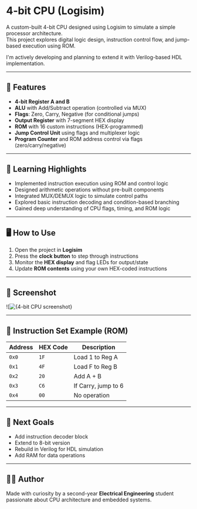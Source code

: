 # 4-bit CPU (Logisim)

A custom-built 4-bit CPU designed using Logisim to simulate a simple processor architecture.  
This project explores digital logic design, instruction control flow, and jump-based execution using ROM.

I'm actively developing and planning to extend it with Verilog-based HDL implementation.

---

## 🚀 Features

- **4-bit Register A and B**
- **ALU** with Add/Subtract operation (controlled via MUX)
- **Flags**: Zero, Carry, Negative (for conditional jumps)
- **Output Register** with 7-segment HEX display
- **ROM** with 16 custom instructions (HEX-programmed)
- **Jump Control Unit** using flags and multiplexer logic
- **Program Counter** and ROM address control via flags (zero/carry/negative)

---

## 🧠 Learning Highlights

- Implemented instruction execution using ROM and control logic
- Designed arithmetic operations without pre-built components
- Integrated MUX/DEMUX logic to simulate control paths
- Explored basic instruction decoding and condition-based branching
- Gained deep understanding of CPU flags, timing, and ROM logic

---

## 🖥️ How to Use

1. Open the project in **Logisim**
2. Press the **clock button** to step through instructions
3. Monitor the **HEX display** and flag LEDs for output/state
4. Update **ROM contents** using your own HEX-coded instructions

---

## 📸 Screenshot  
![![{4-bit CPU screenshot}](https://github.com/yourusername/your-repo-name/blob/main/screenshot.png)

---

## 📄 Instruction Set Example (ROM)

| Address | HEX Code | Description         |
|---------|----------|---------------------|
| `0x0`   | `1F`     | Load 1 to Reg A     |
| `0x1`   | `4F`     | Load F to Reg B     |
| `0x2`   | `20`     | Add A + B           |
| `0x3`   | `C6`     | If Carry, jump to 6 |
| `0x4`   | `00`     | No operation        |

---

## 🔧 Next Goals

- Add instruction decoder block  
- Extend to 8-bit version  
- Rebuild in Verilog for HDL simulation  
- Add RAM for data operations

---

## 🧑‍💻 Author

Made with curiosity by a second-year **Electrical Engineering** student passionate about CPU architecture and embedded systems.

